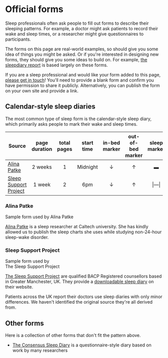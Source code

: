 # Official forms

Sleep professionals often ask people to fill out forms to describe their sleeping patterns.  For example, a doctor might ask patients to record their wake and sleep times, or a researcher might give questionnaires to participants.

The forms on this page are real-world examples, so should give you some idea of things you might be asked.  Or if you're interested in designing new forms, they should give you some ideas to build on.  For example, [the sleepdiary report](/report) is based largely on these forms.

If you are a sleep professional and would like your form added to this page, [please get in touch](https://github.com/sleepdiary/docs/issues/new?title=Please+add+my+form)!  You'll need to provide a blank form and confirm you have permission to share it publicly.  Alternatively, you can publish the form on your own site and provide a link.

## Calendar-style sleep diaries

The most common type of sleep form is the calendar-style sleep diary, which primarily asks people to mark their wake and sleep times.

<div class="official-forms">

| Source      | page duration | total pages | start time | in-bed marker | out-of-bed marker | sleep marker |
| ----------- | ------------- | ----------- | -----------| ---------------- | -------------------- | --------------- |
| [Alina Patke](#alina-patke) | 2 weeks | 1 | Midnight | &darr; | &uarr; | ▬ |
| [Sleep Support Project](#sleep-support-project) | 1 week | 2 | 6pm | &darr; | &uarr; | &#x7c;―&#x7c; |

</div>

### Alina Patke

<ImageFrame link="/create/forms/Alina Patke.png" thumb="/create/forms/Alina Patke-thumbnail.jpg">
  Sample form used by Alina Patke
</ImageFrame>

[Alina Patke](https://www.bbe.caltech.edu/people/alina-patke) is a sleep researcher at Caltech university.  She has kindly allowed us to publish the sleep charts she uses while studying non-24-hour sleep-wake disorder.

<div style="clear:both"></div>

### Sleep Support Project

<ImageFrame link="https://sleepsupportproject.org/wp-content/uploads/2020/11/sleep-diary-BLANK.pdf" thumb="/create/forms/Sleep Support Project-thumbnail.jpg">
  Sample form used by<br>The Sleep Support Project
</ImageFrame>

[The Sleep Support Project](https://sleepsupportproject.org/about/) are qualified BACP Registered counsellors based in Greater Manchester, UK.  They provide a [downloadable sleep diary](https://sleepsupportproject.org/sleep-diary-2/) on their website.

Patients across the UK report their doctors use sleep diaries with only minor differences.  We haven't identified the original source they're all derived from.

<div style="clear:both"></div>

## Other forms

Here is a collection of other forms that don't fit the pattern above.

* [The Consensus Sleep Diary](https://academic.oup.com/sleep/article/35/2/287/2558899) is a questionnaire-style diary based on work by many researchers

<style>
.official-forms td:not(:nth-child(1)) {
  text-align: center;
}
</style>
